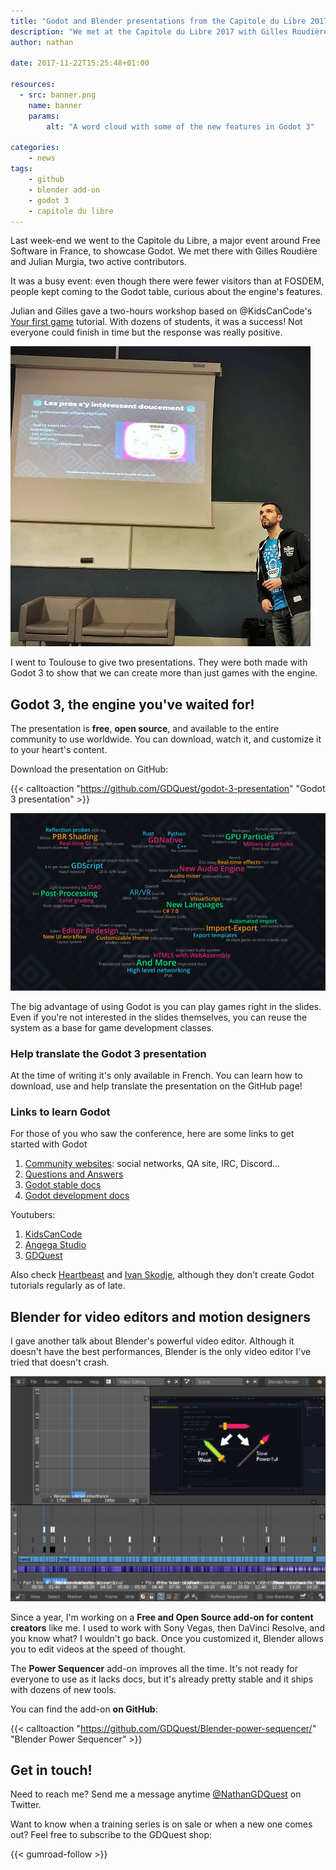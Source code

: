 ```yaml
---
title: "Godot and Blender presentations from the Capitole du Libre 2017"
description: "We met at the Capitole du Libre 2017 with Gilles Roudière and Julian Murgia, to showcase Godot 3. It's a major event around Free Software in France. Read this post to download the Godot 3 presentations."
author: nathan

date: 2017-11-22T15:25:48+01:00

resources:
  - src: banner.png
    name: banner
    params:
        alt: "A word cloud with some of the new features in Godot 3"

categories:
    - news
tags:
    - github
    - blender add-on
    - godot 3
    - capitole du libre
---
```



Last week-end we went to the Capitole du Libre, a major event around Free Software in France, to showcase Godot. We met there with Gilles Roudière and Julian Murgia, two active contributors.

It was a busy event: even though there were fewer visitors than at FOSDEM, people kept coming to the Godot table, curious about the engine's features.

Julian and Gilles gave a two-hours workshop based on @KidsCanCode's [Your first game](http://docs.godotengine.org/en/latest/learning/step_by_step/your_first_game.html) tutorial. With dozens of students, it was a success! Not everyone could finish in time but the response was really positive.

![GDQuest in front of the screen, showcasing Godot 3](./conference-e-artsup.jpg)

I went to Toulouse to give two presentations. They were both made with Godot 3 to show that we can create more than just games with the engine.

## Godot 3, the engine you've waited for!

The presentation is **free**, **open source**, and available to the entire community to use worldwide. You can download, watch it, and customize it to your heart's content.

Download the presentation on GitHub:

{{< calltoaction "https://github.com/GDQuest/godot-3-presentation" "Godot 3 presentation" >}}

![A word-cloud and a non-exhaustive list of new features in Godot 3](./new-in-godot-3.png)

The big advantage of using Godot is you can play games right in the slides. Even if you're not interested in the slides themselves, you can reuse the system as a base for game development classes.

### Help translate the Godot 3 presentation

At the time of writing it's only available in French. You can learn how to download, use and help translate the presentation on the GitHub page!

### Links to learn Godot

For those of you who saw the conference, here are some links to get started with Godot

1. [Community websites](https://godotengine.org/community): social networks, QA site, IRC, Discord...
1. [Questions and Answers](https://godotengine.org/qa/)
1. [Godot stable docs](docs.godotengine.org/en/stable/)
1. [Godot development docs](docs.godotengine.org/en/latest/)

Youtubers:

1. [KidsCanCode](https://youtube.com/channel/UCNaPQ5uLX5iIEHUCLmfAgKg)
1. [Angega Studio](https://youtube.com/channel/UChv-gaPlKNROf6iMDhxIpUA)
1. [GDQuest](http://youtube.com/c/gdquest)

Also check [Heartbeast](http://youtube.com/c/heartbeast) and [Ivan Skodje](https://youtube.com/channel/UCBHuFCVtZ9vVPkL2VxVHU8A), although they don't create Godot tutorials regularly as of late.


## Blender for video editors and motion designers

I gave another talk about Blender's powerful video editor. Although it doesn't have the best performances, Blender is the only video editor I've tried that doesn't crash.

![Blender's Sequencer: a tutorial project open, with many cuts](blender-as-video-editing-tool.png)

Since a year, I'm working on a **Free and Open Source add-on for content creators** like me. I used to work with Sony Vegas, then DaVinci Resolve, and you know what? I wouldn't go back. Once you customized it, Blender allows you to edit videos at the speed of thought.

The **Power Sequencer** add-on improves all the time. It's not ready for everyone to use as it lacks docs, but it's already pretty stable and it ships with dozens of new tools.

You can find the add-on **on GitHub**:

{{< calltoaction "https://github.com/GDQuest/Blender-power-sequencer/" "Blender Power Sequencer" >}}

## Get in touch!

Need to reach me? Send me a message anytime [@NathanGDQuest](https://twitter.com/NathanGDQuest) on Twitter.

Want to know when a training series is on sale or when a new one comes out? Feel free to subscribe to the GDQuest shop:

{{< gumroad-follow >}}
